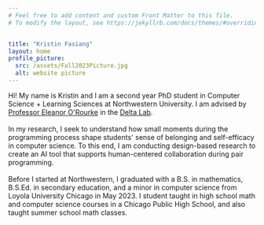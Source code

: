 ```yaml
---
# Feel free to add content and custom Front Matter to this file.
# To modify the layout, see https://jekyllrb.com/docs/themes/#overriding-theme-defaults


title: "Kristin Fasiang"
layout: home
profile_picture:
  src: /assets/Fall2023Picture.jpg
  alt: website picture
---
```


<p>
  Hi! My name is Kristin and I am a second year PhD student in Computer Science + Learning Sciences at Northwestern University. I am advised by <a href="http://www.eleanororourke.com/index.html">Professor Eleanor O'Rourke</a> in the <a href="https://delta.northwestern.edu">Delta Lab</a>.  
<br><br>
In my research, I seek to understand how small moments during the programming process shape students' sense of belonging and self-efficacy in computer science. To this end, I am conducting design-based research to create an AI tool that supports human-centered collaboration during pair programming.  
<br><br>
Before I started at Northwestern, I graduated with a B.S. in mathematics, B.S.Ed. in secondary education, and a minor in computer science from Loyola University Chicago in May 2023. I student taught in high school math and computer science courses in a Chicago Public High School, and also taught summer school math classes.
</p>
